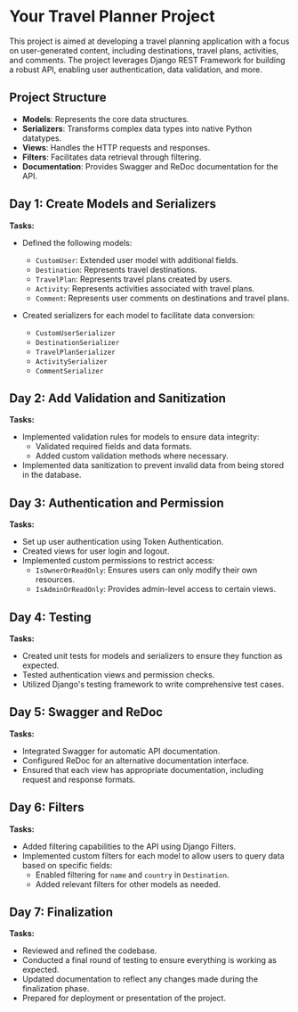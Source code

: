 # Your Travel Planner Project

This project is aimed at developing a travel planning application with a focus on user-generated content, including destinations, travel plans, activities, and comments. The project leverages Django REST Framework for building a robust API, enabling user authentication, data validation, and more.

## Project Structure

- **Models**: Represents the core data structures.
- **Serializers**: Transforms complex data types into native Python datatypes.
- **Views**: Handles the HTTP requests and responses.
- **Filters**: Facilitates data retrieval through filtering.
- **Documentation**: Provides Swagger and ReDoc documentation for the API.

## Day 1: Create Models and Serializers

**Tasks:**
- Defined the following models:
  - `CustomUser`: Extended user model with additional fields.
  - `Destination`: Represents travel destinations.
  - `TravelPlan`: Represents travel plans created by users.
  - `Activity`: Represents activities associated with travel plans.
  - `Comment`: Represents user comments on destinations and travel plans.
  
- Created serializers for each model to facilitate data conversion:
  - `CustomUserSerializer`
  - `DestinationSerializer`
  - `TravelPlanSerializer`
  - `ActivitySerializer`
  - `CommentSerializer`

## Day 2: Add Validation and Sanitization

**Tasks:**
- Implemented validation rules for models to ensure data integrity:
  - Validated required fields and data formats.
  - Added custom validation methods where necessary.
- Implemented data sanitization to prevent invalid data from being stored in the database.

## Day 3: Authentication and Permission

**Tasks:**
- Set up user authentication using Token Authentication.
- Created views for user login and logout.
- Implemented custom permissions to restrict access:
  - `IsOwnerOrReadOnly`: Ensures users can only modify their own resources.
  - `IsAdminOrReadOnly`: Provides admin-level access to certain views.

## Day 4: Testing

**Tasks:**
- Created unit tests for models and serializers to ensure they function as expected.
- Tested authentication views and permission checks.
- Utilized Django's testing framework to write comprehensive test cases.

## Day 5: Swagger and ReDoc

**Tasks:**
- Integrated Swagger for automatic API documentation.
- Configured ReDoc for an alternative documentation interface.
- Ensured that each view has appropriate documentation, including request and response formats.

## Day 6: Filters

**Tasks:**
- Added filtering capabilities to the API using Django Filters.
- Implemented custom filters for each model to allow users to query data based on specific fields:
  - Enabled filtering for `name` and `country` in `Destination`.
  - Added relevant filters for other models as needed.

## Day 7: Finalization

**Tasks:**
- Reviewed and refined the codebase.
- Conducted a final round of testing to ensure everything is working as expected.
- Updated documentation to reflect any changes made during the finalization phase.
- Prepared for deployment or presentation of the project.
